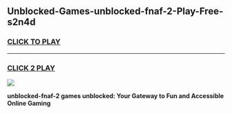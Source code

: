 
## Unblocked-Games-unblocked-fnaf-2-Play-Free-s2n4d
<h3>
<a href="https://premium76.site?title=unblocked-fnaf-2&ref=12A">CLICK TO PLAY</a></h3>
<hr>

<h3>
<a href="https://premium76.site?title=unblocked-fnaf-2&ref=12A">CLICK 2 PLAY</a>
  
</h3>

<a href="https://premium76.site?title=unblocked-fnaf-2&ref=12A"><img src="https://clearcache.store/games.png"></a>


**unblocked-fnaf-2 games unblocked: Your Gateway to Fun and Accessible Online Gaming**
